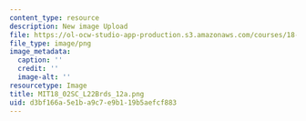 ```yaml
---
content_type: resource
description: New image Upload
file: https://ol-ocw-studio-app-production.s3.amazonaws.com/courses/18-02sc-multivariable-calculus-fall-2010/d3bf166a5e1ba9c7e9b119b5aefcf883_MIT18_02SC_L22Brds_12a.png
file_type: image/png
image_metadata:
  caption: ''
  credit: ''
  image-alt: ''
resourcetype: Image
title: MIT18_02SC_L22Brds_12a.png
uid: d3bf166a-5e1b-a9c7-e9b1-19b5aefcf883
---
```

